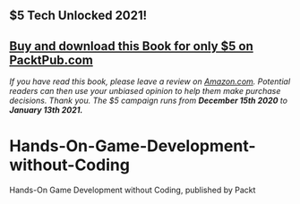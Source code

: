 ## $5 Tech Unlocked 2021!
[Buy and download this Book for only $5 on PacktPub.com](https://www.packtpub.com/product/hands-on-game-development-without-coding/9781789538335)
-----
*If you have read this book, please leave a review on [Amazon.com](https://www.amazon.com/gp/product/1789538335).     Potential readers can then use your unbiased opinion to help them make purchase decisions. Thank you. The $5 campaign         runs from __December 15th 2020__ to __January 13th 2021.__*

# Hands-On-Game-Development-without-Coding
Hands-On Game Development without Coding, published by Packt
